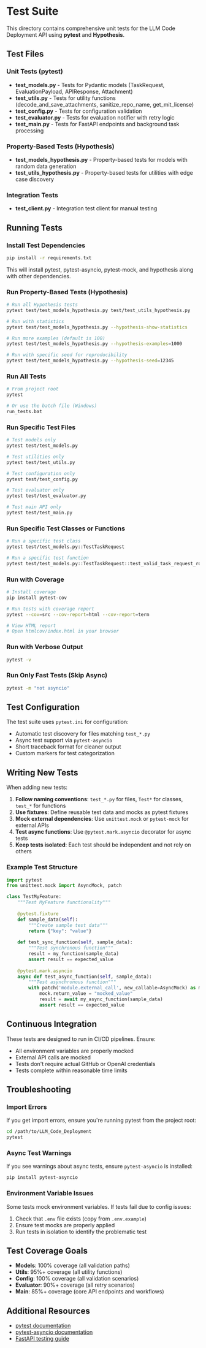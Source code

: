# Test Suite

This directory contains comprehensive unit tests for the LLM Code Deployment API using **pytest** and **Hypothesis**.

## Test Files

### Unit Tests (pytest)
- **test_models.py** - Tests for Pydantic models (TaskRequest, EvaluationPayload, APIResponse, Attachment)
- **test_utils.py** - Tests for utility functions (decode_and_save_attachments, sanitize_repo_name, get_mit_license)
- **test_config.py** - Tests for configuration validation
- **test_evaluator.py** - Tests for evaluation notifier with retry logic
- **test_main.py** - Tests for FastAPI endpoints and background task processing

### Property-Based Tests (Hypothesis)
- **test_models_hypothesis.py** - Property-based tests for models with random data generation
- **test_utils_hypothesis.py** - Property-based tests for utilities with edge case discovery

### Integration Tests
- **test_client.py** - Integration test client for manual testing

## Running Tests

### Install Test Dependencies

```bash
pip install -r requirements.txt
```

This will install pytest, pytest-asyncio, pytest-mock, and hypothesis along with other dependencies.

### Run Property-Based Tests (Hypothesis)

```bash
# Run all Hypothesis tests
pytest test/test_models_hypothesis.py test/test_utils_hypothesis.py

# Run with statistics
pytest test/test_models_hypothesis.py --hypothesis-show-statistics

# Run more examples (default is 100)
pytest test/test_models_hypothesis.py --hypothesis-examples=1000

# Run with specific seed for reproducibility
pytest test/test_models_hypothesis.py --hypothesis-seed=12345
```

### Run All Tests

```bash
# From project root
pytest

# Or use the batch file (Windows)
run_tests.bat
```

### Run Specific Test Files

```bash
# Test models only
pytest test/test_models.py

# Test utilities only
pytest test/test_utils.py

# Test configuration only
pytest test/test_config.py

# Test evaluator only
pytest test/test_evaluator.py

# Test main API only
pytest test/test_main.py
```

### Run Specific Test Classes or Functions

```bash
# Run a specific test class
pytest test/test_models.py::TestTaskRequest

# Run a specific test function
pytest test/test_models.py::TestTaskRequest::test_valid_task_request_round1
```

### Run with Coverage

```bash
# Install coverage
pip install pytest-cov

# Run tests with coverage report
pytest --cov=src --cov-report=html --cov-report=term

# View HTML report
# Open htmlcov/index.html in your browser
```

### Run with Verbose Output

```bash
pytest -v
```

### Run Only Fast Tests (Skip Async)

```bash
pytest -m "not asyncio"
```

## Test Configuration

The test suite uses `pytest.ini` for configuration:
- Automatic test discovery for files matching `test_*.py`
- Async test support via `pytest-asyncio`
- Short traceback format for cleaner output
- Custom markers for test categorization

## Writing New Tests

When adding new tests:

1. **Follow naming conventions**: `test_*.py` for files, `Test*` for classes, `test_*` for functions
2. **Use fixtures**: Define reusable test data and mocks as pytest fixtures
3. **Mock external dependencies**: Use `unittest.mock` or `pytest-mock` for external APIs
4. **Test async functions**: Use `@pytest.mark.asyncio` decorator for async tests
5. **Keep tests isolated**: Each test should be independent and not rely on others

### Example Test Structure

```python
import pytest
from unittest.mock import AsyncMock, patch

class TestMyFeature:
    """Test MyFeature functionality"""
    
    @pytest.fixture
    def sample_data(self):
        """Create sample test data"""
        return {"key": "value"}
    
    def test_sync_function(self, sample_data):
        """Test synchronous function"""
        result = my_function(sample_data)
        assert result == expected_value
    
    @pytest.mark.asyncio
    async def test_async_function(self, sample_data):
        """Test asynchronous function"""
        with patch('module.external_call', new_callable=AsyncMock) as mock:
            mock.return_value = "mocked_value"
            result = await my_async_function(sample_data)
            assert result == expected_value
```

## Continuous Integration

These tests are designed to run in CI/CD pipelines. Ensure:
- All environment variables are properly mocked
- External API calls are mocked
- Tests don't require actual GitHub or OpenAI credentials
- Tests complete within reasonable time limits

## Troubleshooting

### Import Errors

If you get import errors, ensure you're running pytest from the project root:
```bash
cd /path/to/LLM_Code_Deployment
pytest
```

### Async Test Warnings

If you see warnings about async tests, ensure `pytest-asyncio` is installed:
```bash
pip install pytest-asyncio
```

### Environment Variable Issues

Some tests mock environment variables. If tests fail due to config issues:
1. Check that `.env` file exists (copy from `.env.example`)
2. Ensure test mocks are properly applied
3. Run tests in isolation to identify the problematic test

## Test Coverage Goals

- **Models**: 100% coverage (all validation paths)
- **Utils**: 95%+ coverage (all utility functions)
- **Config**: 100% coverage (all validation scenarios)
- **Evaluator**: 90%+ coverage (all retry scenarios)
- **Main**: 85%+ coverage (core API endpoints and workflows)

## Additional Resources

- [pytest documentation](https://docs.pytest.org/)
- [pytest-asyncio documentation](https://pytest-asyncio.readthedocs.io/)
- [FastAPI testing guide](https://fastapi.tiangolo.com/tutorial/testing/)
